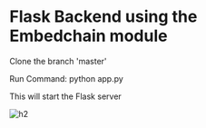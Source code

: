# Flask Backend using the Embedchain module

Clone the branch 'master'

Run Command:
python app.py

This will start the Flask server

![h2](https://github.com/parth-verma7/nextjsembedchain/assets/96720577/46af0356-77c6-44cc-9811-b458e8163d52)

